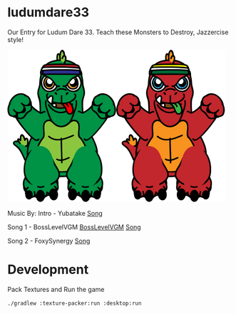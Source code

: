# ludumdare33
Our Entry for Ludum Dare 33. Teach these Monsters to Destroy, Jazzercise style!

<img src="https://raw.githubusercontent.com/RoaringCatGames/ludumdare33/master/texture-packer/animations/Player1/Win/Win_1.png"/><img src="https://raw.githubusercontent.com/RoaringCatGames/ludumdare33/master/texture-packer/animations/Player2/Win/Win_1.png" />

Music By:
Intro - Yubatake <a href="http://opengameart.org/content/80s-tv-theme">Song</a>

Song 1 -  BossLevelVGM <a href="http://BossLevelVGM.com">BossLevelVGM</a> <a href="http://opengameart.org/content/hoverwhip">Song</a>

Song 2 -  FoxySynergy <a href="http://opengameart.org/content/cluster-block">Song</a>

# Development

Pack Textures and Run the game
```
./gradlew :texture-packer:run :desktop:run
```
